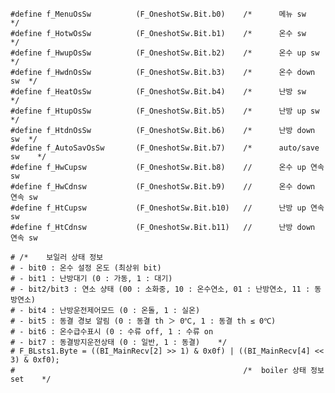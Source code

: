 
	#define	f_MenuOsSw			(F_OneshotSw.Bit.b0)	/*		메뉴 sw	*/
	#define	f_HotwOsSw			(F_OneshotSw.Bit.b1)	/*		온수 sw	*/
	#define	f_HwupOsSw			(F_OneshotSw.Bit.b2)	/*		온수 up sw	*/
	#define	f_HwdnOsSw			(F_OneshotSw.Bit.b3)	/*		온수 down sw	*/
	#define	f_HeatOsSw			(F_OneshotSw.Bit.b4)	/*		난방 sw	*/
	#define	f_HtupOsSw			(F_OneshotSw.Bit.b5)	/*		난방 up sw	*/
	#define	f_HtdnOsSw			(F_OneshotSw.Bit.b6)	/*		난방 down sw	*/
	#define	f_AutoSavOsSw		(F_OneshotSw.Bit.b7)	/*		auto/save sw	*/
	#define	f_HwCupsw			(F_OneshotSw.Bit.b8)	//		온수 up 연속 sw
	#define	f_HwCdnsw			(F_OneshotSw.Bit.b9)	//		온수 down 연속 sw
	#define	f_HtCupsw			(F_OneshotSw.Bit.b10)	//		난방 up 연속 sw
	#define	f_HtCdnsw			(F_OneshotSw.Bit.b11)	//		난방 down 연속 sw

    # /*	보일러 상태 정보
	# - bit0 : 온수 설정 온도 (최상위 bit)
	# - bit1 : 난방대기 (0 : 가동, 1 : 대기)
	# - bit2/bit3 : 연소 샹태 (00 : 소화중, 10 : 온수연소, 01 : 난방연소, 11 : 동방연소)
	# - bit4 : 난방운전제어모드 (0 : 온돌, 1 : 실온)
	# - bit5 : 동결 경보 알림 (0 : 동결 th ＞ 0℃, 1 : 동결 th ≤ 0℃)
	# - bit6 : 온수급수표시 (0 : 수류 off, 1 : 수류 on
	# - bit7 : 동결방지운전상태 (0 : 일반, 1 : 동결)	*/
	# F_BLsts1.Byte = ((BI_MainRecv[2] >> 1) & 0x0f) | ((BI_MainRecv[4] << 3) & 0xf0);
	# 													/*	boiler 상태 정보 set	*/